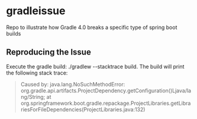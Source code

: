 # gradleissue
Repo to illustrate how Gradle 4.0 breaks a specific type of spring boot builds

## Reproducing the Issue ##
Execute the gradle build: ./gradlew --stacktrace build. The build will print the following stack trace:

> Caused by: java.lang.NoSuchMethodError: org.gradle.api.artifacts.ProjectDependency.getConfiguration()Ljava/lang/String;
>        at org.springframework.boot.gradle.repackage.ProjectLibraries.getLibrariesForFileDependencies(ProjectLibraries.java:132)
